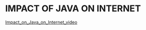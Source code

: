 # IMPACT OF JAVA ON INTERNET

[Impact_on_Java_on_Internet_video](https://drive.google.com/file/d/1_D5tb5PVwPjS2EZvgp-M81bmF0n446_P/view?usp=sharing)